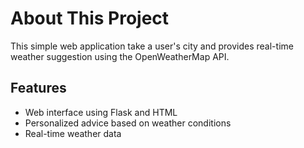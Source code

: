 # About This Project
This simple web application take a user's city and provides real-time weather suggestion using the OpenWeatherMap API.

## Features
- Web interface using Flask and HTML
- Personalized advice based on weather conditions
- Real-time weather data
